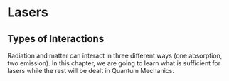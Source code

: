 # Lasers

## Types of Interactions

Radiation and matter can interact in three different ways (one absorption, two emission). In this chapter, we are going to learn what is sufficient for lasers while the rest will be dealt in Quantum Mechanics.